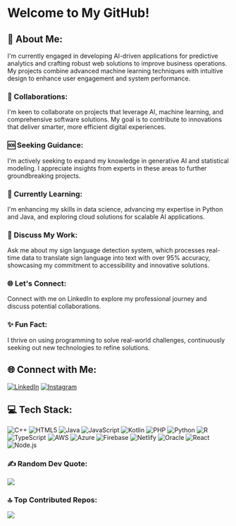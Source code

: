 # Welcome to My GitHub!

## 🚀 About Me:
I'm currently engaged in developing AI-driven applications for predictive analytics and crafting robust web solutions to improve business operations. My projects combine advanced machine learning techniques with intuitive design to enhance user engagement and system performance.

### 🤝 Collaborations:
I'm keen to collaborate on projects that leverage AI, machine learning, and comprehensive software solutions. My goal is to contribute to innovations that deliver smarter, more efficient digital experiences.

### 🆘 Seeking Guidance:
I'm actively seeking to expand my knowledge in generative AI and statistical modeling. I appreciate insights from experts in these areas to further groundbreaking projects.

### 📘 Currently Learning:
I'm enhancing my skills in data science, advancing my expertise in Python and Java, and exploring cloud solutions for scalable AI applications.

### 💬 Discuss My Work:
Ask me about my sign language detection system, which processes real-time data to translate sign language into text with over 95% accuracy, showcasing my commitment to accessibility and innovative solutions.

### 🌐 Let's Connect:
Connect with me on LinkedIn to explore my professional journey and discuss potential collaborations.

### ✨ Fun Fact:
I thrive on using programming to solve real-world challenges, continuously seeking out new technologies to refine solutions.

## 🌐 Connect with Me:
[![LinkedIn](https://img.shields.io/badge/LinkedIn-%230077B5.svg?logo=linkedin&logoColor=white)](https://linkedin.com/in/chiragpatil04) 
[![Instagram](https://img.shields.io/badge/Instagram-%23E4405F.svg?logo=Instagram&logoColor=white)](https://instagram.com/patil_4_chirag)

## 💻 Tech Stack:
![C++](https://img.shields.io/badge/C++-00599C?style=flat-square&logo=c%2B%2B&logoColor=white)
![HTML5](https://img.shields.io/badge/HTML5-E34F26?style=flat-square&logo=html5&logoColor=white)
![Java](https://img.shields.io/badge/Java-ED8B00?style=flat-square&logo=java&logoColor=white)
![JavaScript](https://img.shields.io/badge/JavaScript-F7DF1E?style=flat-square&logo=javascript&logoColor=black)
![Kotlin](https://img.shields.io/badge/Kotlin-7F52FF?style=flat-square&logo=kotlin&logoColor=white)
![PHP](https://img.shields.io/badge/PHP-777BB4?style=flat-square&logo=php&logoColor=white)
![Python](https://img.shields.io/badge/Python-3776AB?style=flat-square&logo=python&logoColor=white)
![R](https://img.shields.io/badge/R-276DC3?style=flat-square&logo=r&logoColor=white)
![TypeScript](https://img.shields.io/badge/TypeScript-007ACC?style=flat-square&logo=typescript&logoColor=white)
![AWS](https://img.shields.io/badge/AWS-FF9900?style=flat-square&logo=amazon-aws&logoColor=white)
![Azure](https://img.shields.io/badge/Azure-0078D4?style=flat-square&logo=microsoft-azure&logoColor=white)
![Firebase](https://img.shields.io/badge/Firebase-FFCA28?style=flat-square&logo=firebase&logoColor=black)
![Netlify](https://img.shields.io/badge/Netlify-00C7B7?style=flat-square&logo=netlify&logoColor=white)
![Oracle](https://img.shields.io/badge/Oracle-F80000?style=flat-square&logo=oracle&logoColor=white)
![React](https://img.shields.io/badge/React-20232A?style=flat-square&logo=react&logoColor=61DAFB)
![Node.js](https://img.shields.io/badge/Node.js-339933?style=flat-square&logo=node.js&logoColor=white)


### ✍️ Random Dev Quote:
![](https://quotes-github-readme.vercel.app/api?type=horizontal&theme=radical)

### 🔝 Top Contributed Repos:
![](https://github-contributor-stats.vercel.app/api?username=CAPTAINCODERCOOL&limit=5&theme=transparent&combine_all_yearly_contributions=true)
